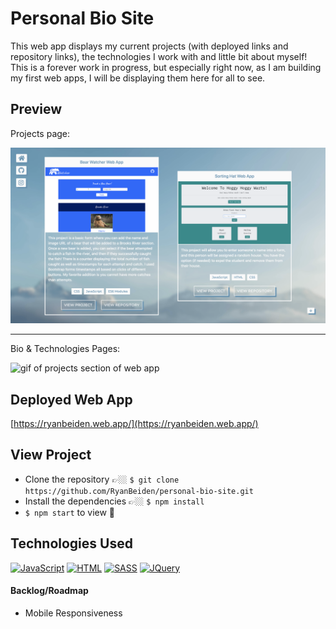 # Personal Bio Site
This web app displays my current projects (with deployed links and repository links), the technologies I work with and little bit about myself! This is a forever work in progress, but especially right now, as I am building my first web apps, I will be displaying them here for all to see.

## Preview

Projects page:

![gif of projects section of web app](./src/assets/personal-projects-screenshot.png)

---

Bio & Technologies Pages:

![gif of projects section of web app](./src/assets/personal-bio-site-demo-2.gif)

## Deployed Web App

[https://ryanbeiden.web.app/](https://ryanbeiden.web.app/)

## View Project
- Clone the repository 👉🏼 `$ git clone https://github.com/RyanBeiden/personal-bio-site.git`
- Install the dependencies 👉🏼 `$ npm install`
- `$ npm start` to view 👀

## Technologies Used
[![JavaScript](https://img.shields.io/badge/-JavaScript-2c9fcc?style=flat-square)](#) [![HTML](https://img.shields.io/badge/-HTML-2c9fcc?style=flat-square)](#) [![SASS](https://img.shields.io/badge/-SASS-2c9fcc?style=flat-square)](#) [![JQuery](https://img.shields.io/badge/-JQuery-2c9fcc?style=flat-square)](#)

#### Backlog/Roadmap

- Mobile Responsiveness

